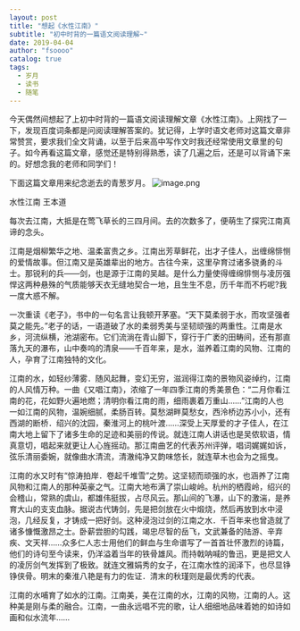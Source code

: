 ```yaml
---
layout: post
title: "想起《水性江南》"
subtitle: "初中时背的一篇语文阅读理解~"
date: 2019-04-04 
author: "fsoooo"
catalog: true
tags:
  - 岁月
  - 读书
  - 随笔
---
```


今天偶然间想起了上初中时背的一篇语文阅读理解文章《水性江南》。上网找了一下，发现百度词条都是问阅读理解答案的。犹记得，上学时语文老师对这篇文章非常赞赏，要求我们全文背诵，以至于后来高中写作文时我还经常使用文章里的句子。如今再看这篇文章，感觉还是特别得熟悉，读了几遍之后，还是可以背诵下来的。好想念我的老师和同学们！

下面这篇文章用来纪念逝去的青葱岁月。
![image.png](https://upload-images.jianshu.io/upload_images/6943526-0ec0f3483baf83f5.png?imageMogr2/auto-orient/strip%7CimageView2/2/w/1240)


水性江南 王本道

每次去江南，大抵是在莺飞草长的三四月间。去的次数多了，便萌生了探究江南真谛的念头。

江南是烟柳繁华之地、温柔富贵之乡。江南出芳草鲜花，出才子佳人，出缠绵悱恻的爱情故事。但江南又是英雄辈出的地方。古往今来，这里孕育过诸多骁勇的斗士。那锐利的兵——剑，也是源于江南的吴越。是什么力量使得缠绵悱恻与凌厉强悍这两种悬殊的气质能够天衣无缝地契合一地，且生生不息，历千年而不朽呢?我一度大惑不解。

一次重读《老子》，书中的一句名言让我顿开茅塞。“天下莫柔弱于水，而攻坚强者莫之能先。”老子的话，一语道破了水的柔弱秀美与坚韧顽强的两重性。江南是水乡，河流纵横，池湖密布。它们流淌在青山脚下，穿行于广袤的田畴间，还有那直落九天的瀑布，山中奏呜的清泉——千百年来，是水，滋养着江南的风物、江南的人，孕育了江南独特的文化。

江南的水，如轻纱薄雾．随风起舞，变幻无穷，滋润得江南的景物风姿绰约，江南的人风情万种。一曲《又唱江南》，浓缩了一年四季江南的秀美景色：“二月你看江南的花，花如野火遍地燃；清明你看江南的雨，细雨裹着万重山……”江南的人也一如江南的风物，温婉细腻，柔肠百转。莫愁湖畔莫愁女，西泠桥边苏小小，还有西湖的断桥．绍兴的沈园，秦淮河上的桃叶渡……深受上天厚爱的才子佳人，在江南大地上留下了诸多生命的足迹和美丽的传说。就连江南人讲话也是吴侬软语，情真意切，唱起来就更让人心旌摇动。那江南曲艺的代表苏州评弹，唱词娓娓如诉，弦乐清丽委婉，就像曲水清流，清澈纯净又韵味悠长，就连草木也会为之摇曳。

江南的水又时有“惊涛拍岸．卷起千堆雪”之势。这坚韧而顽强的水，也涵养了江南风物和江南人的那种英豪之气。江南大地布满了崇山峻岭。杭州的栖霞岭，绍兴的会稽山，常熟的虞山，都雄伟挺拔，占尽风云。那山间的飞瀑，山下的激湍，是养育大山的支支血脉。据说古代铸剑，先是把剑放在火中煅烧，然后再放到水中浸泡，几经反复，才铸成一把好剑。这种浸泡过剑的江南之水．千百年来也曾造就了诸多慷慨激昂之士。卧薪尝胆的勾践，竭忠尽智的岳飞，文武兼备的陆游、辛弃疾、文天祥……众多仁人志士用他们的鲜血与生命谱写了一首首壮怀激烈的诗篇，他们的诗句至今读来，仍洋溢着当年的铁骨雄风。而持戟呐喊的鲁迅，更是把文人的凌厉剑气发挥到了极致。就连文雅娟秀的女子，在江南水性的润泽下，也尽显铮铮侠骨。明末的秦淮八艳是有力的佐证．清末的秋瑾则是最优秀的代表。

江南的水哺育了如水的江南。江南美，美在江南的水，江南的风物，江南的人。这种美是刚与柔的融合。江南，一曲永远唱不完的歌，让人细细地品味着她的如诗如画和似水流年……
